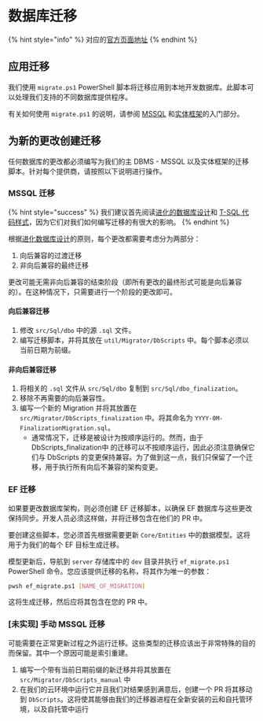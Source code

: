 # 数据库迁移

{% hint style="info" %}
对应的[官方页面地址](https://contributing.bitwarden.com/contributing/database-migrations/)
{% endhint %}

## 应用迁移 <a href="#applying-migrations" id="applying-migrations"></a>

我们使用 `migrate.ps1` PowerShell 脚本将迁移应用到本地开发数据库。此脚本可以处理我们支持的不同数据库提供程序。

有关如何使用 `migrate.ps1` 的说明，请参阅 [MSSQL](../../getting-started/server/database/mssql.md#updating-the-database) 和[实体框架](../../getting-started/server/database/ef.md#migrations)的入门部分。

## 为新的更改创建迁移 <a href="#creating-migrations-for-new-changes" id="creating-migrations-for-new-changes"></a>

任何数据库的更改都必须编写为我们的主 DBMS - MSSQL 以及实体框架的迁移脚本。针对每个提供商，请按照以下说明进行操作。

### MSSQL 迁移 <a href="#mssql-migrations" id="mssql-migrations"></a>

{% hint style="success" %}
我们建议首先阅读[进化的数据库设计](edd.md)和 [T-SQL 代码样式](../code-style/t-sql.md)，因为它们对我们如何编写迁移的有很大的影响。
{% endhint %}

根据[进化数据库设计](edd.md)的原则，每个更改都需要考虑分为两部分：

1. 向后兼容的过渡迁移
2. 非向后兼容的最终迁移

更改可能无需非向后兼容的结束阶段（即所有更改的最终形式可能是向后兼容的）。在这种情况下，只需要进行一个阶段的更改即可。

#### 向后兼容迁移 <a href="#backwards-compatible-migration" id="backwards-compatible-migration"></a>

1. 修改 `src/Sql/dbo` 中的源 `.sql` 文件。
2. 编写迁移脚本，并将其放在 `util/Migrator/DbScripts` 中。每个脚本必须以当前日期为前缀。

#### 非向后兼容迁移 <a href="#non-backwards-compatible-migration" id="non-backwards-compatible-migration"></a>

1. 将相关的 `.sql` 文件从 `src/Sql/dbo` 复制到 `src/Sql/dbo_finalization`。
2. 移除不再需要的向后兼容性。
3. 编写一个新的 Migration 并将其放置在 `src/Migrator/DbScripts_finalization` 中。将其命名为 `YYYY-0M-FinalizationMigration.sql`。
   * 通常情况下，迁移是被设计为按顺序运行的。然而，由于 DbScripts\_finalization中 的迁移可以不按顺序运行，因此必须注意确保它们与 DbScripts 的变更保持兼容。为了做到这一点，我们只保留了一个迁移，用于执行所有向后不兼容的架构变更。

### EF 迁移 <a href="#ef-migrations" id="ef-migrations"></a>

如果要更改数据库架构，则必须创建 EF 迁移脚本，以确保 EF 数据库与这些更改保持同步。开发人员必须这样做，并将迁移包含在他们的 PR 中。

要创建这些脚本，您必须首先根据需要更新 `Core/Entities` 中的数据模型。这将用于为我们的每个 EF 目标生成迁移。

模型更新后，导航到 `server` 存储库中的 `dev` 目录并执行 `ef_migrate.ps1` PowerShell 命令。您应该提供迁移的名称，将其作为唯一的参数：

```bash
pwsh ef_migrate.ps1 [NAME_OF_MIGRATION]
```

这将生成迁移，然后应将其包含在您的 PR 中。

### \[未实现] 手动 MSSQL 迁移 <a href="#not-yet-implemented-manual-mssql-migrations" id="not-yet-implemented-manual-mssql-migrations"></a>

可能需要在正常更新过程之外运行迁移。这些类型的迁移应该出于非常特殊的目的而保留。其中一个原因可能是索引重建。

1. 编写一个带有当前日期前缀的新迁移并将其放置在 `src/Migrator/DbScripts_manual` 中
2. 在我们的云环境中运行它并且我们对结果感到满意后，创建一个 PR 将其移动到 `DbScripts`。这将使其能够由我们的迁移器进程在全新安装的云和自托管环境，以及自托管中运行
